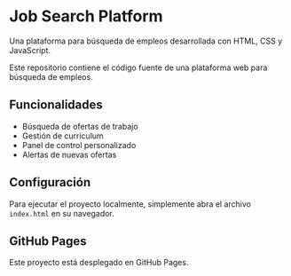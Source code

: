 # Job Search Platform

Una plataforma para búsqueda de empleos desarrollada con HTML, CSS y JavaScript.

Este repositorio contiene el código fuente de una plataforma web para búsqueda de empleos.

## Funcionalidades

- Búsqueda de ofertas de trabajo
- Gestión de currículum
- Panel de control personalizado
- Alertas de nuevas ofertas

## Configuración

Para ejecutar el proyecto localmente, simplemente abra el archivo `index.html` en su navegador.

## GitHub Pages

Este proyecto está desplegado en GitHub Pages.